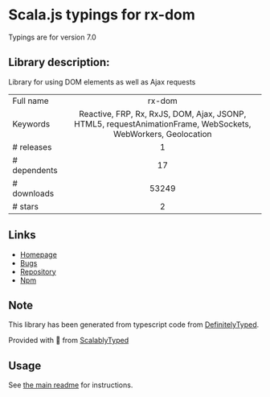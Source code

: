 
# Scala.js typings for rx-dom

Typings are for version 7.0

## Library description:
Library for using DOM elements as well as Ajax requests

|                    |                 |
| ------------------ | :-------------: |
| Full name          | rx-dom |
| Keywords           | Reactive, FRP, Rx, RxJS, DOM, Ajax, JSONP, HTML5, requestAnimationFrame, WebSockets, WebWorkers, Geolocation |
| # releases         | 1 |
| # dependents       | 17 |
| # downloads        | 53249 |
| # stars            | 2 |

## Links
- [Homepage](https://github.com/Reactive-Extensions/RxJS-DOM)
- [Bugs](https://github.com/Reactive-Extensions/RxJS-DOM/issues)
- [Repository](https://github.com/Reactive-Extensions/RxJS-DOM)
- [Npm](https://www.npmjs.com/package/rx-dom)
    


## Note
This library has been generated from typescript code from [DefinitelyTyped](https://definitelytyped.org).

Provided with :purple_heart: from [ScalablyTyped](https://github.com/oyvindberg/ScalablyTyped)

## Usage
See [the main readme](../../readme.md) for instructions.


